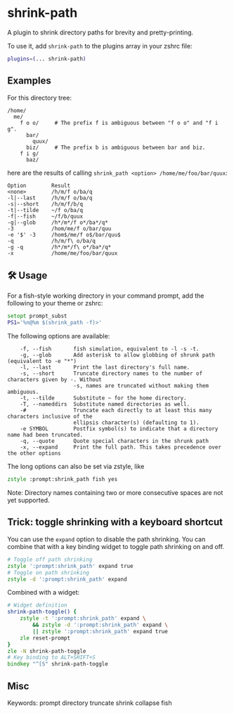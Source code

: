 # shrink-path

A plugin to shrink directory paths for brevity and pretty-printing.

To use it, add `shrink-path` to the plugins array in your zshrc file:

```zsh
plugins=(... shrink-path)
```

## Examples

For this directory tree:

```
/home/
  me/
    f o o/     # The prefix f is ambiguous between "f o o" and "f i g".
      bar/
        quux/
      biz/     # The prefix b is ambiguous between bar and biz.
    f i g/
      baz/
```

here are the results of calling `shrink_path <option> /home/me/foo/bar/quux`:

```
Option        Result
<none>        /h/m/f o/ba/q
-l|--last     /h/m/f o/ba/q
-s|--short    /h/m/f/b/q
-t|--tilde    ~/f o/ba/q
-f|--fish     ~/f/b/quux
-g|--glob     /h*/m*/f o*/ba*/q*
-3            /hom/me/f o/bar/quu
-e '$' -3     /hom$/me/f o$/bar/quu$
-q            /h/m/f\ o/ba/q
-g -q         /h*/m*/f\ o*/ba*/q*
-x            /home/me/foo/bar/quux
```

## 🛠️ Usage

For a fish-style working directory in your command prompt, add the following to
your theme or zshrc:

```zsh
setopt prompt_subst
PS1='%n@%m $(shrink_path -f)>'
```

The following options are available:

```
    -f, --fish       fish simulation, equivalent to -l -s -t.
    -g, --glob       Add asterisk to allow globbing of shrunk path (equivalent to -e "*")
    -l, --last       Print the last directory's full name.
    -s, --short      Truncate directory names to the number of characters given by -. Without
                     -s, names are truncated without making them ambiguous.
    -t, --tilde      Substitute ~ for the home directory.
    -T, --nameddirs  Substitute named directories as well.
    -#               Truncate each directly to at least this many characters inclusive of the
                     ellipsis character(s) (defaulting to 1).
    -e SYMBOL        Postfix symbol(s) to indicate that a directory name had been truncated.
    -q, --quote      Quote special characters in the shrunk path
    -x, --expand     Print the full path. This takes precedence over the other options
```

The long options can also be set via zstyle, like

```zsh
zstyle :prompt:shrink_path fish yes
```

Note: Directory names containing two or more consecutive spaces are not yet
supported.

## Trick: toggle shrinking with a keyboard shortcut

You can use the `expand` option to disable the path shrinking. You can combine
that with a key binding widget to toggle path shrinking on and off.

```zsh
# Toggle off path shrinking
zstyle ':prompt:shrink_path' expand true
# Toggle on path shrinking
zstyle -d ':prompt:shrink_path' expand
```

Combined with a widget:

```zsh
# Widget definition
shrink-path-toggle() {
	zstyle -t ':prompt:shrink_path' expand \
		&& zstyle -d ':prompt:shrink_path' expand \
		|| zstyle ':prompt:shrink_path' expand true
	zle reset-prompt
}
zle -N shrink-path-toggle
# Key binding to ALT+SHIFT+S
bindkey "^[S" shrink-path-toggle
```

## Misc

Keywords: prompt directory truncate shrink collapse fish
